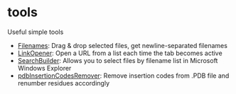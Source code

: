 # tools
Useful simple tools

* [Filenames](https://zznidar.github.io/tools/Filenames/): Drag & drop selected files, get newline-separated filenames
* [LinkOpener](https://zznidar.github.io/tools/LinkOpener/): Open a URL from a list each time the tab becomes active
* [SearchBuilder](https://zznidar.github.io/tools/SearchBuilder/): Allows you to select files by filename list in Microsoft Windows Explorer
* [pdbInsertionCodesRemover](https://zznidar.github.io/tools/pdbInsertionCodesRemover/): Remove insertion codes from .PDB file and renumber residues accordingly